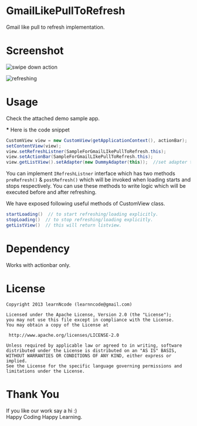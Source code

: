 GmailLikePullToRefresh
======================

Gmail like pull to refresh implementation.


Screenshot
=========

![swipe down action](https://dl.dropboxusercontent.com/u/61919232/learnNcode/gmail_like_loading_swipe_down_motion.png "swipe down action")

![refreshing](https://dl.dropboxusercontent.com/u/61919232/learnNcode/gmail_like_loading_refreshing.png "refreshing")


Usage
=====

Check the attached demo sample app.

__*__ Here is the code snippet
```java
CustomView view = new CustomView(getApplicationContext(), actionBar);
setContentView(view);
view.setRefreshListner(SampleForGmailLIkePullToRefresh.this);
view.setActionBar(SampleForGmailLIkePullToRefresh.this); 
view.getListView().setAdapter(new DummyAdapter(this));  //set adapter to list.
```
 

You can implement `IRefreshListner` interface which has two methods `preRefresh()` & `postRefresh()` which will be invoked when loading starts and stops respectively. You can use these methods to write logic which will be executed before and after refreshing.

We have exposed following  useful methods of CustomView class.
```java
startLoading()  // to start refreshing/loading explicitly.
stopLoading()  // to stop refreshing/loading explicitly.
getListView()  // this will return listview.
```
Dependency
==============
 Works with actionbar only.
    
License
======

    Copyright 2013 learnNcode (learnncode@gmail.com)

    Licensed under the Apache License, Version 2.0 (the "License");
    you may not use this file except in compliance with the License.
    You may obtain a copy of the License at

     http://www.apache.org/licenses/LICENSE-2.0

    Unless required by applicable law or agreed to in writing, software
    distributed under the License is distributed on an "AS IS" BASIS,
    WITHOUT WARRANTIES OR CONDITIONS OF ANY KIND, either express or implied.
    See the License for the specific language governing permissions and
    limitations under the License.

Thank You
========

  If you like our work say a hi :)
  <br>
  Happy Coding Happy Learning.
